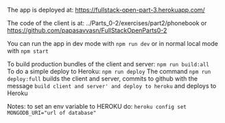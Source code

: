 The app is deployed at:  https://fullstack-open-part-3.herokuapp.com/ 

The code of the client is at: ../Parts_0-2/exercises/part2/phonebook
or https://github.com/papasavvasn/FullStackOpenParts0-2

You can run the app in dev mode with `npm run dev` or in normal local mode with `npm start`

To build production bundles of the client and server: `npm run build:all`  
To do a simple deploy to Heroku: `npm run deploy`
The command `npm run deploy:full` builds the client and server, commits to github with the message `build client and server' and deploy to heroku` and deploys to Heroku

Notes: to set an env variable to HEROKU do: `heroku config set MONGODB_URI="url of database"`
